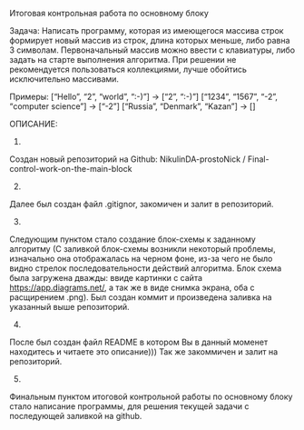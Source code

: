 Итоговая контрольная работа по основному блоку

Задача: Написать программу, которая из имеющегося массива строк формирует новый массив из строк, длина которых меньше, либо равна 3 символам. Первоначальный массив можно ввести с клавиатуры, либо задать на старте выполнения алгоритма. При решении не рекомендуется пользоваться коллекциями, лучше обойтись исключительно массивами.

Примеры:
[“Hello”, “2”, “world”, “:-)”] → [“2”, “:-)”]
[“1234”, “1567”, “-2”, “computer science”] → [“-2”]
[“Russia”, “Denmark”, “Kazan”] → []

ОПИСАНИЕ:

1.
Создан новый репозиторий на Github:
NikulinDA-prostoNick
/
Final-control-work-on-the-main-block

2.
Далее был создан файл .gitignor, закомичен и залит в репозиторий.

3.
Следующим пунктом стало создание блок-схемы к заданному алгоритму
(С заливкой блок-схемы возникли некоторый проблемы, изначально она отображалась на черном фоне, 
из-за чего не было видно стрелок последовательности действий алгоритма. Блок схема была загружена дважды: ввиде картинки с сайта  https://app.diagrams.net/, а так же в виде снимка экрана, оба с расщирением .png).
Был создан коммит и произведена заливка на указанный выше репозиторий.

4.
После был создан файл README в котором Вы в данный моменет находитесь и читаете это описание)))
Так же закоммичен и залит на репозиторий.

5.
Финальным пунктом итоговой контрольной работы по основному блоку стало написание программы, для решения 
текущей задачи с последующей заливкой на github.